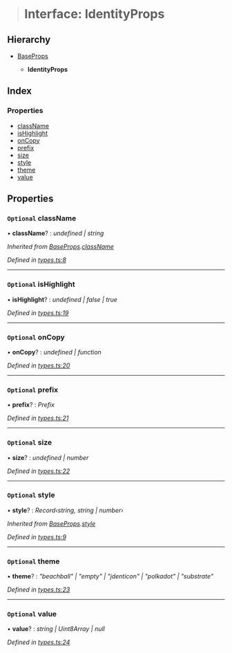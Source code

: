 > # Interface: IdentityProps

## Hierarchy

* [BaseProps](_types_.baseprops.md)

  * **IdentityProps**

## Index

### Properties

* [className](_types_.identityprops.md#optional-classname)
* [isHighlight](_types_.identityprops.md#optional-ishighlight)
* [onCopy](_types_.identityprops.md#optional-oncopy)
* [prefix](_types_.identityprops.md#optional-prefix)
* [size](_types_.identityprops.md#optional-size)
* [style](_types_.identityprops.md#optional-style)
* [theme](_types_.identityprops.md#optional-theme)
* [value](_types_.identityprops.md#optional-value)

## Properties

### `Optional` className

• **className**? : *undefined | string*

*Inherited from [BaseProps](_types_.baseprops.md).[className](_types_.baseprops.md#optional-classname)*

*Defined in [types.ts:8](https://github.com/polkadot-js/ui/blob/6e4f9df/packages/react-identicon/src/types.ts#L8)*

___

### `Optional` isHighlight

• **isHighlight**? : *undefined | false | true*

*Defined in [types.ts:19](https://github.com/polkadot-js/ui/blob/6e4f9df/packages/react-identicon/src/types.ts#L19)*

___

### `Optional` onCopy

• **onCopy**? : *undefined | function*

*Defined in [types.ts:20](https://github.com/polkadot-js/ui/blob/6e4f9df/packages/react-identicon/src/types.ts#L20)*

___

### `Optional` prefix

• **prefix**? : *Prefix*

*Defined in [types.ts:21](https://github.com/polkadot-js/ui/blob/6e4f9df/packages/react-identicon/src/types.ts#L21)*

___

### `Optional` size

• **size**? : *undefined | number*

*Defined in [types.ts:22](https://github.com/polkadot-js/ui/blob/6e4f9df/packages/react-identicon/src/types.ts#L22)*

___

### `Optional` style

• **style**? : *Record‹string, string | number›*

*Inherited from [BaseProps](_types_.baseprops.md).[style](_types_.baseprops.md#optional-style)*

*Defined in [types.ts:9](https://github.com/polkadot-js/ui/blob/6e4f9df/packages/react-identicon/src/types.ts#L9)*

___

### `Optional` theme

• **theme**? : *"beachball" | "empty" | "jdenticon" | "polkadot" | "substrate"*

*Defined in [types.ts:23](https://github.com/polkadot-js/ui/blob/6e4f9df/packages/react-identicon/src/types.ts#L23)*

___

### `Optional` value

• **value**? : *string | Uint8Array | null*

*Defined in [types.ts:24](https://github.com/polkadot-js/ui/blob/6e4f9df/packages/react-identicon/src/types.ts#L24)*